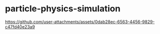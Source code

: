 # particle-physics-simulation



https://github.com/user-attachments/assets/0dab28ec-6563-4456-9829-c47fd40e23a9

